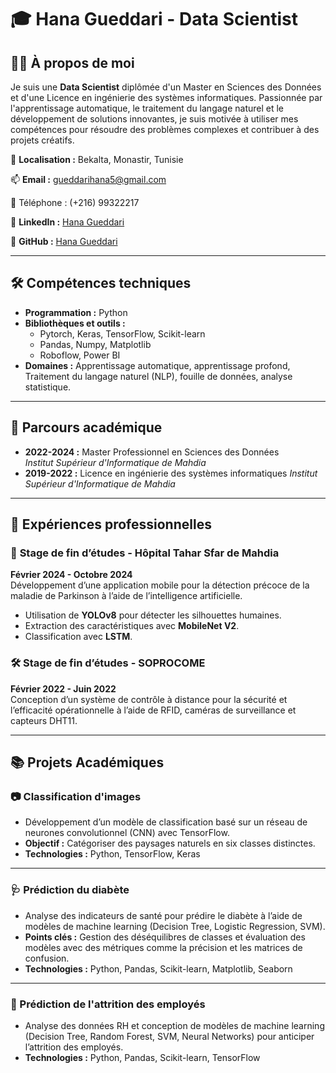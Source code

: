 # 🎓 Hana Gueddari - Data Scientist

## 👩‍💻 À propos de moi

Je suis une **Data Scientist** diplômée d'un Master en Sciences des Données et d'une Licence en ingénierie des systèmes informatiques. Passionnée par l'apprentissage automatique, le traitement du langage naturel et le développement de solutions innovantes, je suis motivée à utiliser mes compétences pour résoudre des problèmes complexes et contribuer à des projets créatifs.

📍 **Localisation :** Bekalta, Monastir, Tunisie  

📫 **Email :** gueddarihana5@gmail.com  

📱 Téléphone : (+216) 99322217

🔗 **LinkedIn :** [Hana Gueddari](https://www.linkedin.com/in/hana-gueddari/)  

🔗 **GitHub :** [Hana Gueddari](https://github.com/hanagueddari)  

---

## 🛠️ Compétences techniques

- **Programmation :** Python  
- **Bibliothèques et outils :**  
  - Pytorch, Keras, TensorFlow, Scikit-learn  
  - Pandas, Numpy, Matplotlib  
  - Roboflow, Power BI  
- **Domaines :** Apprentissage automatique, apprentissage profond, Traitement du langage naturel (NLP), fouille de données, analyse statistique.

---

## 📜 Parcours académique

- **2022-2024 :** Master Professionnel en Sciences des Données  
  *Institut Supérieur d'Informatique de Mahdia*  
- **2019-2022 :** Licence en ingénierie des systèmes informatiques
  *Institut Supérieur d'Informatique de Mahdia*  

---

## 📂 Expériences professionnelles

### 📱 **Stage de fin d’études - Hôpital Tahar Sfar de Mahdia**  
**Février 2024 - Octobre 2024**  
Développement d’une application mobile pour la détection précoce de la maladie de Parkinson à l’aide de l’intelligence artificielle.  
- Utilisation de **YOLOv8** pour détecter les silhouettes humaines.  
- Extraction des caractéristiques avec **MobileNet V2**.  
- Classification avec **LSTM**.  

### 🛠️ **Stage de fin d’études - SOPROCOME**  
**Février 2022 - Juin 2022**  
Conception d’un système de contrôle à distance pour la sécurité et l’efficacité opérationnelle à l’aide de RFID, caméras de surveillance et capteurs DHT11.  

---

## 📚 Projets Académiques

### 📷 Classification d'images
- Développement d’un modèle de classification basé sur un réseau de neurones convolutionnel (CNN) avec TensorFlow.  
- **Objectif :** Catégoriser des paysages naturels en six classes distinctes.  
- **Technologies :** Python, TensorFlow, Keras  

---

### 🩺 Prédiction du diabète
- Analyse des indicateurs de santé pour prédire le diabète à l’aide de modèles de machine learning (Decision Tree, Logistic Regression, SVM).  
- **Points clés :** Gestion des déséquilibres de classes et évaluation des modèles avec des métriques comme la précision et les matrices de confusion.  
- **Technologies :** Python, Pandas, Scikit-learn, Matplotlib, Seaborn  

---

### 🏢 Prédiction de l'attrition des employés
- Analyse des données RH et conception de modèles de machine learning (Decision Tree, Random Forest, SVM, Neural Networks) pour anticiper l’attrition des employés.  
- **Technologies :** Python, Pandas, Scikit-learn, TensorFlow  


